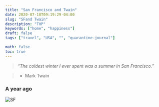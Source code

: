 ```yaml
---
title: "San Francisco and Twain"
date: 2020-07-18T09:19:29-04:00
slug: "SFand Twain"
description: "THP"
keywords: ["home", "happiness"]
draft: false
tags: ["travel", "USA", "", "quarantine-journal"]

math: false
toc: true
---
```

> *“The coldest winter I ever spent was a summer in San Francisco.”*

> - Mark Twain

<h3>A year ago</h3>

![SF](/75-SF.png)